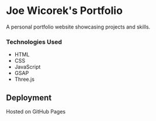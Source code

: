 # Joe Wicorek's Portfolio

A personal portfolio website showcasing projects and skills.

### Technologies Used
- HTML
- CSS
- JavaScript
- GSAP
- Three.js

## Deployment
Hosted on GitHub Pages
